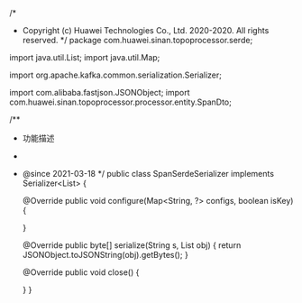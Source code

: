 /*
 * Copyright (c) Huawei Technologies Co., Ltd. 2020-2020. All rights reserved.
 */
package com.huawei.sinan.topoprocessor.serde;

import java.util.List;
import java.util.Map;

import org.apache.kafka.common.serialization.Serializer;

import com.alibaba.fastjson.JSONObject;
import com.huawei.sinan.topoprocessor.processor.entity.SpanDto;

/**
 * 功能描述
 *
 * @since 2021-03-18
 */
public class SpanSerdeSerializer implements Serializer<List<SpanDto>> {

    @Override
    public void configure(Map<String, ?> configs, boolean isKey) {

    }

    @Override
    public byte[] serialize(String s, List<SpanDto> obj) {
        return JSONObject.toJSONString(obj).getBytes();
    }

    @Override
    public void close() {

    }
}
